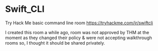 # Swift_CLI
Try Hack Me basic command line room
https://tryhackme.com/jr/swiftcli

I created this room a while ago, room was not approved by THM at the moment as they changed their policy & were not accepting walkthrough rooms so, I thought it should be shared privately.
